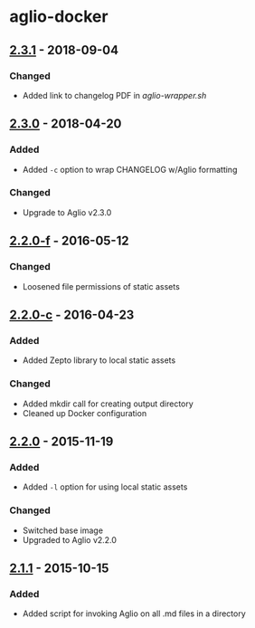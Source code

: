 # aglio-docker

## [2.3.1] - 2018-09-04

### Changed
  + Added link to changelog PDF in *aglio-wrapper.sh*

## [2.3.0] - 2018-04-20

### Added
  + Added `-c` option to wrap CHANGELOG w/Aglio formatting

### Changed
  + Upgrade to Aglio v2.3.0


## [2.2.0-f] - 2016-05-12

### Changed
  +  Loosened file permissions of static assets


## [2.2.0-c] - 2016-04-23

### Added
  + Added Zepto library to local static assets

### Changed
  + Added mkdir call for creating output directory
  + Cleaned up Docker configuration


## [2.2.0] - 2015-11-19

### Added
  + Added `-l` option for using local static assets

### Changed
  + Switched base image
  + Upgraded to Aglio v2.2.0


## [2.1.1] - 2015-10-15

### Added
  + Added script for invoking Aglio on all .md files in a directory


[Unreleased]: https://github.com/humangeo/aglio-docker/compare/2.3.0...develop
[2.3.1]: https://github.com/humangeo/aglio-docker/compare/2.2.0...2.3.0
[2.3.0]: https://github.com/humangeo/aglio-docker/compare/2.2.0-f...2.3.0
[2.2.0-f]: https://github.com/humangeo/aglio-docker/compare/2.2.0-c...2.2.0-f
[2.2.0-c]: https://github.com/humangeo/aglio-docker/compare/2.2.0...2.2.0-c
[2.2.0]:  https://github.com/humangeo/aglio-docker/compare/2.1.1...2.2.0
[2.1.1]: https://github.com/humangeo/aglio-docker/tree/2.1.1
